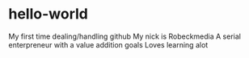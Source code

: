 # hello-world
My first time dealing/handling github
My nick is Robeckmedia
A serial enterpreneur with a value addition goals
Loves learning alot
